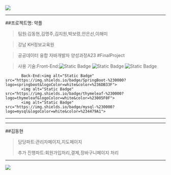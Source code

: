 <img src="https://capsule-render.vercel.app/api?type=Soft&color=auto&height=150&section=header&text=약플&fontSize=70&"  />

---
##프로젝트명: 약플


>
> 팀원:김동현,김명주,김지원,박보령,안은선,이해미


>
> 강남 KH정보교육원 


>
> 공공데이터 융합 자바개발자 양성과정A23 #FinalProject


>
> 사용 기술:Front-End:<img alt="Static Badge" src="https://img.shields.io/badge/css3-%230000?logo=css3&logoColor=white&color=%231572B6">
            <img alt="Static Badge" src="https://img.shields.io/badge/html5-%230000?logo=html5&logoColor=white&color=%23E34F26">
            <img alt="Static Badge" src="https://img.shields.io/badge/javascript-%230000?logo=javascript&logoColor=white&color=%23F7DF1E">


           Back-End:<img alt="Static Badge" src="https://img.shields.io/badge/SpringBoot-%230000?logo=springboot&logoColor=white&color=%236DB33F">
           <img alt="Static Badge" src="https://img.shields.io/badge/thymeleaf-%230000?logo=thymeleaf&logoColor=white&color=%23005F0F">
           <img alt="Static Badge" src="https://img.shields.io/badge/mysql-%230000?logo=mysql&logoColor=white&color=%234479A1">
---
---
##김동현


> 담당파트:관리자페이지,지도페이지
>
> 
> 추가 진행파트:회원가입처리,결제,장바구니페이지 처리
>
> 
---


<img src="https://capsule-render.vercel.app/api?type=Soft&color=278b81&height=150&section=footer&text=&fontSize=70" />
